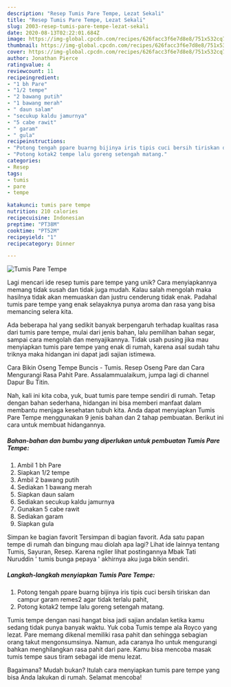 ```yaml
---
description: "Resep Tumis Pare Tempe, Lezat Sekali"
title: "Resep Tumis Pare Tempe, Lezat Sekali"
slug: 2003-resep-tumis-pare-tempe-lezat-sekali
date: 2020-08-13T02:22:01.684Z
image: https://img-global.cpcdn.com/recipes/626facc3f6e7d8e8/751x532cq70/tumis-pare-tempe-foto-resep-utama.jpg
thumbnail: https://img-global.cpcdn.com/recipes/626facc3f6e7d8e8/751x532cq70/tumis-pare-tempe-foto-resep-utama.jpg
cover: https://img-global.cpcdn.com/recipes/626facc3f6e7d8e8/751x532cq70/tumis-pare-tempe-foto-resep-utama.jpg
author: Jonathan Pierce
ratingvalue: 4
reviewcount: 11
recipeingredient:
- "1 bh Pare"
- "1/2 tempe"
- "2 bawang putih"
- "1 bawang merah"
- " daun salam"
- "secukup kaldu jamurnya"
- "5 cabe rawit"
- " garam"
- " gula"
recipeinstructions:
- "Potong tengah ppare buarng bijinya iris tipis cuci bersih tiriskan dan campur garam remes2 agar tidak terlalu pahit,"
- "Potong kotak2 tempe lalu goreng setengah matang."
categories:
- Resep
tags:
- tumis
- pare
- tempe

katakunci: tumis pare tempe 
nutrition: 210 calories
recipecuisine: Indonesian
preptime: "PT38M"
cooktime: "PT52M"
recipeyield: "1"
recipecategory: Dinner

---
```



![Tumis Pare Tempe](https://img-global.cpcdn.com/recipes/626facc3f6e7d8e8/751x532cq70/tumis-pare-tempe-foto-resep-utama.jpg)

Lagi mencari ide resep tumis pare tempe yang unik? Cara menyiapkannya memang tidak susah dan tidak juga mudah. Kalau salah mengolah maka hasilnya tidak akan memuaskan dan justru cenderung tidak enak. Padahal tumis pare tempe yang enak selayaknya punya aroma dan rasa yang bisa memancing selera kita.

Ada beberapa hal yang sedikit banyak berpengaruh terhadap kualitas rasa dari tumis pare tempe, mulai dari jenis bahan, lalu pemilihan bahan segar, sampai cara mengolah dan menyajikannya. Tidak usah pusing jika mau menyiapkan tumis pare tempe yang enak di rumah, karena asal sudah tahu triknya maka hidangan ini dapat jadi sajian istimewa.

Cara Bikin Oseng Tempe Buncis - Tumis. Resep Oseng Pare dan Cara Mengurangi Rasa Pahit Pare. Assalammualaikum, jumpa lagi di channel Dapur Bu Titin.


Nah, kali ini kita coba, yuk, buat tumis pare tempe sendiri di rumah. Tetap dengan bahan sederhana, hidangan ini bisa memberi manfaat dalam membantu menjaga kesehatan tubuh kita. Anda dapat menyiapkan Tumis Pare Tempe menggunakan 9 jenis bahan dan 2 tahap pembuatan. Berikut ini cara untuk membuat hidangannya.

<!--inarticleads1-->

##### Bahan-bahan dan bumbu yang diperlukan untuk pembuatan Tumis Pare Tempe:

1. Ambil 1 bh Pare
1. Siapkan 1/2 tempe
1. Ambil 2 bawang putih
1. Sediakan 1 bawang merah
1. Siapkan  daun salam
1. Sediakan secukup kaldu jamurnya
1. Gunakan 5 cabe rawit
1. Sediakan  garam
1. Siapkan  gula


Simpan ke bagian favorit Tersimpan di bagian favorit. Ada satu papan tempe di rumah dan bingung mau diolah apa lagi? Lihat ide lainnya tentang Tumis, Sayuran, Resep. Karena ngiler lihat postingannya Mbak Tati Nuruddin &#39; tumis bunga pepaya &#39; akhirnya aku juga bikin sendiri. 

<!--inarticleads2-->

##### Langkah-langkah menyiapkan Tumis Pare Tempe:

1. Potong tengah ppare buarng bijinya iris tipis cuci bersih tiriskan dan campur garam remes2 agar tidak terlalu pahit,
1. Potong kotak2 tempe lalu goreng setengah matang.


Tumis tempe dengan nasi hangat bisa jadi sajian andalan ketika kamu sedang tidak punya banyak waktu. Yuk coba Tumis tempe ala Royco yang lezat. Pare memang dikenal memiliki rasa pahit dan sehingga sebagian orang takut mengonsumsinya. Namun, ada caranya lho untuk mengurangi bahkan menghilangkan rasa pahit dari pare. Kamu bisa mencoba masak tumis tempe saus tiram sebagai ide menu lezat. 

Bagaimana? Mudah bukan? Itulah cara menyiapkan tumis pare tempe yang bisa Anda lakukan di rumah. Selamat mencoba!
